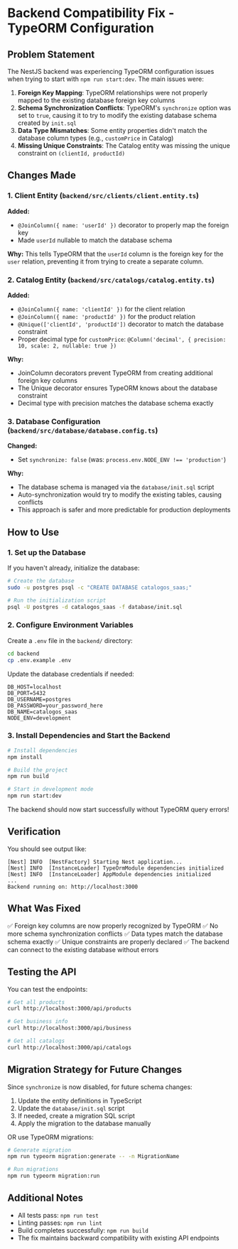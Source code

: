 # Backend Compatibility Fix - TypeORM Configuration

## Problem Statement

The NestJS backend was experiencing TypeORM configuration issues when trying to start with `npm run start:dev`. The main issues were:

1. **Foreign Key Mapping**: TypeORM relationships were not properly mapped to the existing database foreign key columns
2. **Schema Synchronization Conflicts**: TypeORM's `synchronize` option was set to `true`, causing it to try to modify the existing database schema created by `init.sql`
3. **Data Type Mismatches**: Some entity properties didn't match the database column types (e.g., `customPrice` in Catalog)
4. **Missing Unique Constraints**: The Catalog entity was missing the unique constraint on `(clientId, productId)`

## Changes Made

### 1. Client Entity (`backend/src/clients/client.entity.ts`)

**Added:**
- `@JoinColumn({ name: 'userId' })` decorator to properly map the foreign key
- Made `userId` nullable to match the database schema

**Why:** This tells TypeORM that the `userId` column is the foreign key for the `user` relation, preventing it from trying to create a separate column.

### 2. Catalog Entity (`backend/src/catalogs/catalog.entity.ts`)

**Added:**
- `@JoinColumn({ name: 'clientId' })` for the client relation
- `@JoinColumn({ name: 'productId' })` for the product relation
- `@Unique(['clientId', 'productId'])` decorator to match the database constraint
- Proper decimal type for `customPrice`: `@Column('decimal', { precision: 10, scale: 2, nullable: true })`

**Why:** 
- JoinColumn decorators prevent TypeORM from creating additional foreign key columns
- The Unique decorator ensures TypeORM knows about the database constraint
- Decimal type with precision matches the database schema exactly

### 3. Database Configuration (`backend/src/database/database.config.ts`)

**Changed:**
- Set `synchronize: false` (was: `process.env.NODE_ENV !== 'production'`)

**Why:** 
- The database schema is managed via the `database/init.sql` script
- Auto-synchronization would try to modify the existing tables, causing conflicts
- This approach is safer and more predictable for production deployments

## How to Use

### 1. Set up the Database

If you haven't already, initialize the database:

```bash
# Create the database
sudo -u postgres psql -c "CREATE DATABASE catalogos_saas;"

# Run the initialization script
psql -U postgres -d catalogos_saas -f database/init.sql
```

### 2. Configure Environment Variables

Create a `.env` file in the `backend/` directory:

```bash
cd backend
cp .env.example .env
```

Update the database credentials if needed:

```env
DB_HOST=localhost
DB_PORT=5432
DB_USERNAME=postgres
DB_PASSWORD=your_password_here
DB_NAME=catalogos_saas
NODE_ENV=development
```

### 3. Install Dependencies and Start the Backend

```bash
# Install dependencies
npm install

# Build the project
npm run build

# Start in development mode
npm run start:dev
```

The backend should now start successfully without TypeORM query errors!

## Verification

You should see output like:

```
[Nest] INFO  [NestFactory] Starting Nest application...
[Nest] INFO  [InstanceLoader] TypeOrmModule dependencies initialized
[Nest] INFO  [InstanceLoader] AppModule dependencies initialized
...
Backend running on: http://localhost:3000
```

## What Was Fixed

✅ Foreign key columns are now properly recognized by TypeORM
✅ No more schema synchronization conflicts
✅ Data types match the database schema exactly
✅ Unique constraints are properly declared
✅ The backend can connect to the existing database without errors

## Testing the API

You can test the endpoints:

```bash
# Get all products
curl http://localhost:3000/api/products

# Get business info
curl http://localhost:3000/api/business

# Get all catalogs
curl http://localhost:3000/api/catalogs
```

## Migration Strategy for Future Changes

Since `synchronize` is now disabled, for future schema changes:

1. Update the entity definitions in TypeScript
2. Update the `database/init.sql` script
3. If needed, create a migration SQL script
4. Apply the migration to the database manually

OR use TypeORM migrations:

```bash
# Generate migration
npm run typeorm migration:generate -- -n MigrationName

# Run migrations
npm run typeorm migration:run
```

## Additional Notes

- All tests pass: `npm run test`
- Linting passes: `npm run lint`
- Build completes successfully: `npm run build`
- The fix maintains backward compatibility with existing API endpoints
